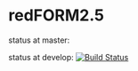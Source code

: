 redFORM2.5
==========

status at master: 

status at develop: [![Build Status](https://magnum.travis-ci.com/redCOMPONENT-COM/redFORM2.5.svg?token=vxVVpxnq2ZPuMp3yebRz&branch=develop)](https://magnum.travis-ci.com/redCOMPONENT-COM/redFORM2.5)

